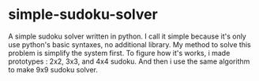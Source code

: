 # simple-sudoku-solver
  A simple sudoku solver written in python. I call it simple because it's only use python's basic syntaxes, no additional library. My method to solve this problem is simplify the system first. To figure how it's works, i made prototypes : 2x2, 3x3, and 4x4 sudoku. And then i use the same algorithm to make 9x9 sudoku solver.
